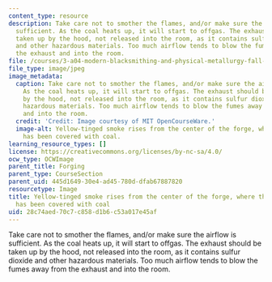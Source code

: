 ```yaml
---
content_type: resource
description: Take care not to smother the flames, and/or make sure the airflow is
  sufficient. As the coal heats up, it will start to offgas. The exhaust should be
  taken up by the hood, not released into the room, as it contains sulfur dioxide
  and other hazardous materials. Too much airflow tends to blow the fumes away from
  the exhaust and into the room.
file: /courses/3-a04-modern-blacksmithing-and-physical-metallurgy-fall-2008/28c74aed70c7c858d1b6c53a017e45af_002.jpg
file_type: image/jpeg
image_metadata:
  caption: Take care not to smother the flames, and/or make sure the airflow is sufficient.
    As the coal heats up, it will start to offgas. The exhaust should be taken up
    by the hood, not released into the room, as it contains sulfur dioxide and other
    hazardous materials. Too much airflow tends to blow the fumes away from the exhaust
    and into the room.
  credit: 'Credit: Image courtesy of MIT OpenCourseWare.'
  image-alt: Yellow-tinged smoke rises from the center of the forge, where the newspaper
    has been covered with coal.
learning_resource_types: []
license: https://creativecommons.org/licenses/by-nc-sa/4.0/
ocw_type: OCWImage
parent_title: Forging
parent_type: CourseSection
parent_uid: 445d1649-30e4-ad45-780d-dfab67887820
resourcetype: Image
title: Yellow-tinged smoke rises from the center of the forge, where the newspaper
  has been covered with coal
uid: 28c74aed-70c7-c858-d1b6-c53a017e45af
---
```

Take care not to smother the flames, and/or make sure the airflow is sufficient. As the coal heats up, it will start to offgas. The exhaust should be taken up by the hood, not released into the room, as it contains sulfur dioxide and other hazardous materials. Too much airflow tends to blow the fumes away from the exhaust and into the room.
